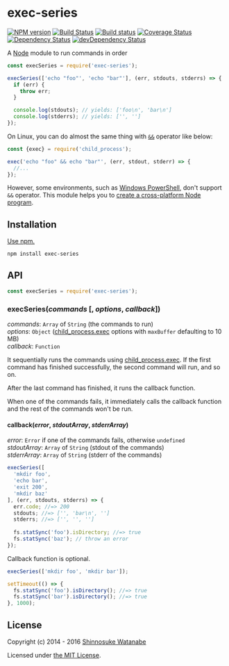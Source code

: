 # exec-series

[![NPM version](https://img.shields.io/npm/v/exec-series.svg)](https://www.npmjs.com/package/exec-series)
[![Build Status](https://travis-ci.org/shinnn/exec-series.svg?branch=master)](https://travis-ci.org/shinnn/exec-series)
[![Build status](https://ci.appveyor.com/api/projects/status/bi4pflltlq5368ym?svg=true)](https://ci.appveyor.com/project/ShinnosukeWatanabe/exec-series)
[![Coverage Status](https://img.shields.io/coveralls/shinnn/exec-series.svg)](https://coveralls.io/r/shinnn/exec-series)
[![Dependency Status](https://img.shields.io/david/shinnn/exec-series.svg?label=deps)](https://david-dm.org/shinnn/exec-series)
[![devDependency Status](https://img.shields.io/david/dev/shinnn/exec-series.svg?label=devDeps)](https://david-dm.org/shinnn/exec-series#info=devDependencies)

A [Node](https://nodejs.org/) module to run commands in order

```javascript
const execSeries = require('exec-series');

execSeries(['echo "foo"', 'echo "bar"'], (err, stdouts, stderrs) => {
  if (err) {
    throw err;
  }

  console.log(stdouts); // yields: ['foo\n', 'bar\n']
  console.log(stderrs); // yields: ['', '']
});
```

On Linux, you can do almost the same thing with [`&&`](http://tldp.org/LDP/abs/html/list-cons.html#LISTCONSREF) operator like below:

```javascript
const {exec} = require('child_process');

exec('echo "foo" && echo "bar"', (err, stdout, stderr) => {
  //...
});
```

However, some environments, such as [Windows PowerShell](https://connect.microsoft.com/PowerShell/feedback/details/778798/implement-the-and-operators-that-bash-has), don't support `&&` operator. This module helps you to [create a cross-platform Node program](https://gist.github.com/domenic/2790533).

## Installation

[Use npm.](https://docs.npmjs.com/cli/install)

```
npm install exec-series
```

## API

```javascript
const execSeries = require('exec-series');
```

### execSeries(*commands* [, *options*, *callback*])

*commands*: `Array` of `String` (the commands to run)  
*options*: `Object` ([child_process.exec][exec] options with `maxBuffer` defaulting to 10 MB)  
*callback*: `Function`

It sequentially runs the commands using [child_process.exec][exec]. If the first command has finished successfully, the second command will run, and so on.

After the last command has finished, it runs the callback function.

When one of the commands fails, it immediately calls the callback function and the rest of the commands won't be run.

#### callback(*error*, *stdoutArray*, *stderrArray*)

*error*: `Error` if one of the commands fails, otherwise `undefined`  
*stdoutArray*: `Array` of `String` (stdout of the commands)  
*stderrArray*: `Array` of `String` (stderr of the commands)

```javascript
execSeries([
  'mkdir foo',
  'echo bar',
  'exit 200',
  'mkdir baz'
], (err, stdouts, stderrs) => {
  err.code; //=> 200
  stdouts; //=> ['', 'bar\n', '']
  stderrs; //=> ['', '', '']
  
  fs.statSync('foo').isDirectory; //=> true
  fs.statSync('baz'); // throw an error
});
```

Callback function is optional.

```javascript
execSeries(['mkdir foo', 'mkdir bar']);

setTimeout(() => {
  fs.statSync('foo').isDirectory(); //=> true
  fs.statSync('bar').isDirectory(); //=> true
}, 1000);
```

## License

Copyright (c) 2014 - 2016 [Shinnosuke Watanabe](https://github.com/shinnn)

Licensed under [the MIT License](./LICENSE).

[exec]: https://nodejs.org/api/child_process.html#child_process_child_process_exec_command_options_callback
